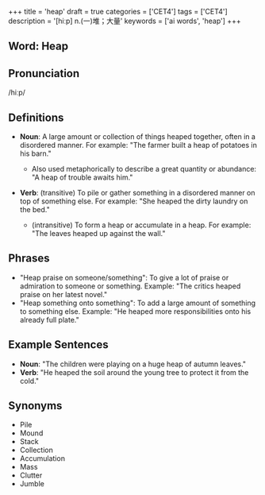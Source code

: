+++
title = 'heap'
draft = true
categories = ['CET4']
tags = ['CET4']
description = '[hiːp] n.(一)堆；大量'
keywords = ['ai words', 'heap']
+++

## Word: Heap

## Pronunciation
/hiːp/

## Definitions
- **Noun**: A large amount or collection of things heaped together, often in a disordered manner. For example: "The farmer built a heap of potatoes in his barn."
  - Also used metaphorically to describe a great quantity or abundance: "A heap of trouble awaits him."
  
- **Verb**: (transitive) To pile or gather something in a disordered manner on top of something else. For example: "She heaped the dirty laundry on the bed."
  - (intransitive) To form a heap or accumulate in a heap. For example: "The leaves heaped up against the wall."

## Phrases
- "Heap praise on someone/something": To give a lot of praise or admiration to someone or something. Example: "The critics heaped praise on her latest novel."
- "Heap something onto something": To add a large amount of something to something else. Example: "He heaped more responsibilities onto his already full plate."

## Example Sentences
- **Noun**: "The children were playing on a huge heap of autumn leaves."
- **Verb**: "He heaped the soil around the young tree to protect it from the cold."

## Synonyms
- Pile
- Mound
- Stack
- Collection
- Accumulation
- Mass
- Clutter
- Jumble
